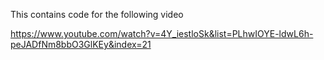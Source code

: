 This contains code for the following video

https://www.youtube.com/watch?v=4Y_iestloSk&list=PLhwIOYE-ldwL6h-peJADfNm8bbO3GlKEy&index=21

